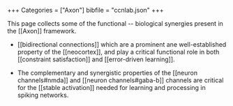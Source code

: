 +++
Categories = ["Axon"]
bibfile = "ccnlab.json"
+++

This page collects some of the functional -- biological synergies present in the [[Axon]] framework.

* [[bidirectional connections]] which are a prominent ane well-established property of the [[neocortex]], and play a critical functional role in both [[constraint satisfaction]] and [[error-driven learning]].

* The complementary and synergistic properties of the [[neuron channels#nmda]] and [[neuron channels#gaba-b]] channels are critical for the [[stable activation]] needed for learning and processing in spiking networks.




